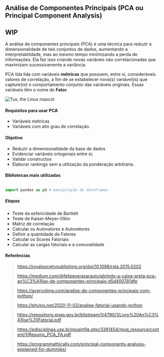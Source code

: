 ## Análise de Componentes Principais (PCA ou Principal Component Analysis)

## WIP

A análise de componentes principais (PCA) é uma técnica para reduzir a dimensionalidade de tais conjuntos de dados, aumentando a interpretabilidade, mas ao mesmo tempo minimizando a perda de informações. Ela faz isso criando novas variáveis não correlacionadas que maximizam sucessivamente a variância. 

PCA lida lida com variáveis **métricas** que possuem, entre si, consideráveis valores de correlação, a fim de se estabelecer nova(s) variável(is) que capture(m) o comportamento conjunto das variáveis originais. Essas variáveis têm o nome de **Fator**.

![Tux, the Linux mascot](https://programmathically.com/wp-content/uploads/2021/08/xpca-2-dimensions-1024x644.png.pagespeed.ic.QjLsspTdxx.webp)

#### Requisitos para usar PCA
* Variáveis métricas
* Variáveis com alto grau de correlação.

#### Objetivo
* Reduzir a dimensionalidade da base de dados
* Evidenciar variáveis ortogonais entre si;
* Validar constructos
* Elaborar rankings sem a utilização da ponderação arbitrária.


#### Bibliotecas mais utilizadas

```python

import pandas as pd # manipulação de dataframes
```


##### Etapas
* Teste da esfericidade de Bartlett
* Teste de Kaiser-Meyer-Olkin
* Matriz de correlação
* Calcular os Autovalores e Autovetores
* Definir a quantidade de Fatores
* Calcular os Scores Fatoriais
* Calcular as cargas fatoriais e a comunalidade











#### Referências

>https://royalsocietypublishing.org/doi/10.1098/rsta.2015.0202

>https://medium.com/@felipeverasaraujo/abrindo-a-caixa-preta-pca-an%C3%A1lise-de-componentes-principais-d5d400781dfe

>https://acervolima.com/analise-de-componentes-principais-com-python/

>https://phylos.net/2020-11-02/analise-fatorial-usando-python

>https://repositorio.enap.gov.br/bitstream/1/4790/1/Livro%20An%C3%A1lise%20Fatorial.pdf

>https://edisciplinas.usp.br/pluginfile.php/3381454/mod_resource/content/1/Resumo_PCA_FA.pdf

>https://programmathically.com/principal-components-analysis-explained-for-dummies/

